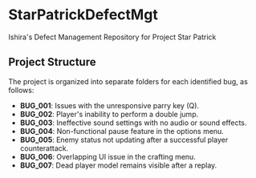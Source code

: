 # StarPatrickDefectMgt
Ishira's Defect Management Repository for Project Star Patrick

## Project Structure

The project is organized into separate folders for each identified bug, as follows:

- **BUG_001**: Issues with the unresponsive parry key (Q).
- **BUG_002**: Player's inability to perform a double jump.
- **BUG_003**: Ineffective sound settings with no audio or sound effects.
- **BUG_004**: Non-functional pause feature in the options menu.
- **BUG_005**: Enemy status not updating after a successful player counterattack.
- **BUG_006**: Overlapping UI issue in the crafting menu.
- **BUG_007**: Dead player model remains visible after a replay.
